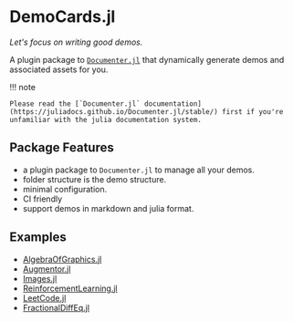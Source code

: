 # DemoCards.jl

_Let's focus on writing good demos._

A plugin package to [`Documenter.jl`](https://github.com/JuliaDocs/Documenter.jl) that dynamically
generate demos and associated assets for you.


!!! note

    Please read the [`Documenter.jl` documentation](https://juliadocs.github.io/Documenter.jl/stable/) first if you're unfamiliar with the julia documentation system.


## Package Features

* a plugin package to `Documenter.jl` to manage all your demos.
* folder structure is the demo structure.
* minimal configuration.
* CI friendly
* support demos in markdown and julia format.

## Examples

* [AlgebraOfGraphics.jl](http://juliaplots.org/AlgebraOfGraphics.jl/dev/gallery/)
* [Augmentor.jl](https://evizero.github.io/Augmentor.jl/dev/operations/)
* [Images.jl](https://juliaimages.org/latest/examples/)
* [ReinforcementLearning.jl](https://juliareinforcementlearning.org/docs/experiments/)
* [LeetCode.jl](https://cn.julialang.org/LeetCode.jl/dev/)
* [FractionalDiffEq.jl](https://scifracx.org/FractionalDiffEq.jl/dev/ChaosGallery/)